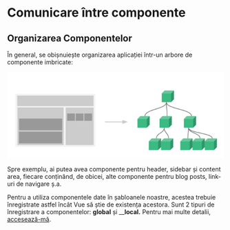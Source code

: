 # Comunicare între componente

## Organizarea Componentelor

În general, se obișnuiește organizarea aplicației într-un arbore de componente imbricate:

![](../../.gitbook/assets/image%20%28300%29.png)

Spre exemplu, ai putea avea componente pentru header, sidebar și content area, fiecare conținând, de obicei, alte componente pentru blog posts, link-uri de navigare ș.a.

Pentru a utiliza componentele date în șabloanele noastre, acestea trebuie înregistrate astfel încât Vue să știe de existența acestora. Sunt 2 tipuri de înregistrare a componentelor: **global** și __**local.** Pentru mai multe detalii, [accesează-mă](https://vuejs.org/v2/guide/components-registration.html).

